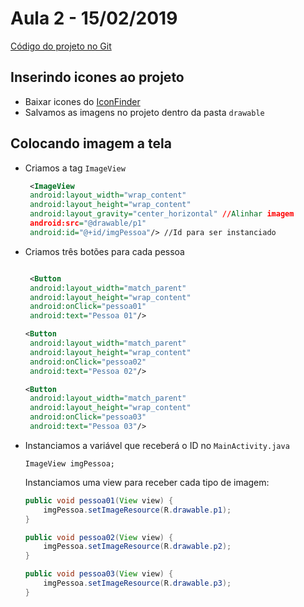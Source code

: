 # Aula 2 - 15/02/2019

[Código do projeto no Git](https://github.com/yuribreion1/aula01Android)

## Inserindo icones ao projeto

-   Baixar icones do [IconFinder](https://www.iconfinder.com/)
-   Salvamos as imagens no projeto dentro da pasta `drawable`

## Colocando imagem a tela

-   Criamos a tag `ImageView`
    ``` xml
     <ImageView
     android:layout_width="wrap_content"
     android:layout_height="wrap_content"
     android:layout_gravity="center_horizontal" //Alinhar imagem
     android:src="@drawable/p1"
     android:id="@+id/imgPessoa"/> //Id para ser instanciado
     ```

-   Criamos três botões para cada pessoa

    ``` xml

     <Button
     android:layout_width="match_parent"
     android:layout_height="wrap_content"
     android:onClick="pessoa01"
     android:text="Pessoa 01"/>

    <Button
     android:layout_width="match_parent"
     android:layout_height="wrap_content"
     android:onClick="pessoa02"
     android:text="Pessoa 02"/>

    <Button
     android:layout_width="match_parent"
     android:layout_height="wrap_content"
     android:onClick="pessoa03"
     android:text="Pessoa 03"/>
     ```

-   Instanciamos a variável que receberá o ID no `MainActivity.java`
        
    `ImageView imgPessoa;`

    Instanciamos uma view para receber cada tipo de imagem:

    ``` java
    public void pessoa01(View view) {
        imgPessoa.setImageResource(R.drawable.p1);
    }

    public void pessoa02(View view) {
        imgPessoa.setImageResource(R.drawable.p2);
    }

    public void pessoa03(View view) {
        imgPessoa.setImageResource(R.drawable.p3);
    }
    ```